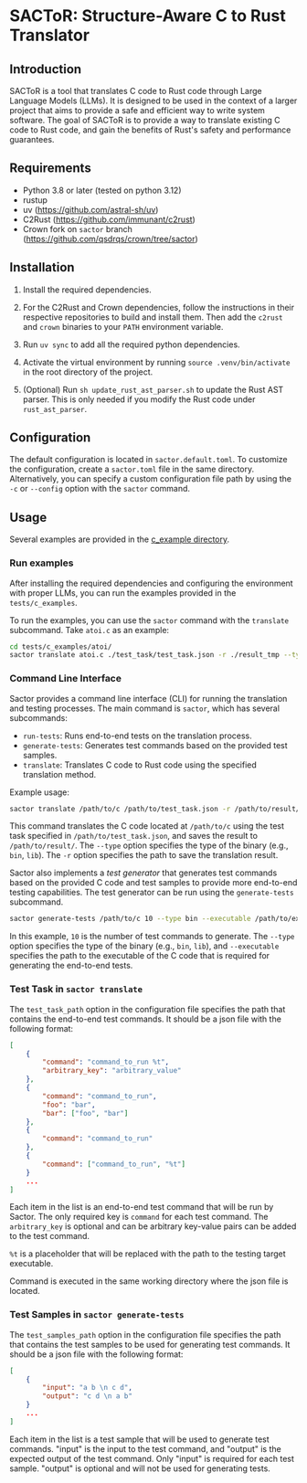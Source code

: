 # SACToR: Structure-Aware C to Rust Translator

## Introduction

SACToR is a tool that translates C code to Rust code through Large Language
Models (LLMs). It is designed to be used in the context of a larger project that
aims to provide a safe and efficient way to write system software. The goal of
SACToR is to provide a way to translate existing C code to Rust code, and gain
the benefits of Rust's safety and performance guarantees.

## Requirements

- Python 3.8 or later (tested on python 3.12)
- rustup
- uv (https://github.com/astral-sh/uv)
- C2Rust (https://github.com/immunant/c2rust)
- Crown fork on `sactor` branch (https://github.com/qsdrqs/crown/tree/sactor)

## Installation
1. Install the required dependencies.
2. For the C2Rust and Crown dependencies, follow the instructions in their
   respective repositories to build and install them. Then add the `c2rust` and `crown`
   binaries to your `PATH` environment variable.

3. Run `uv sync` to add all the required python dependencies.
4. Activate the virtual environment by running `source .venv/bin/activate`
   in the root directory of the project.
5. (Optional) Run `sh update_rust_ast_parser.sh` to update the Rust AST
   parser. This is only needed if you modify the Rust code under `rust_ast_parser`.

## Configuration

The default configuration is located in `sactor.default.toml`. To customize the
configuration, create a `sactor.toml` file in the same directory. Alternatively,
you can specify a custom configuration file path by using the `-c` or `--config`
option with the `sactor` command.


## Usage

Several examples are provided in the [c_example directory](tests/c_examples).

### Run examples
After installing the required dependencies and configuring the environment with
proper LLMs, you can run the examples provided in the `tests/c_examples`.

To run the examples, you can use the `sactor` command with the `translate` subcommand.
Take `atoi.c` as an example:

```bash
cd tests/c_examples/atoi/
sactor translate atoi.c ./test_task/test_task.json -r ./result_tmp --type bin
```

### Command Line Interface

Sactor provides a command line interface (CLI) for running the translation and
testing processes. The main command is `sactor`, which has several subcommands:

- `run-tests`: Runs end-to-end tests on the translation process.
- `generate-tests`: Generates test commands based on the provided test samples.
- `translate`: Translates C code to Rust code using the specified translation
  method.

Example usage:

```bash
sactor translate /path/to/c /path/to/test_task.json -r /path/to/result/ --type bin
```
This command translates the C code located at `/path/to/c` using the test
task specified in `/path/to/test_task.json`, and saves the result to
`/path/to/result/`. The `--type` option specifies the type of the binary (e.g.,
`bin`, `lib`). The `-r` option specifies the path to save the translation result.

Sactor also implements a *test generator* that generates test commands based on
the provided C code and test samples to provide more end-to-end testing
capabilities. The test generator can be run using the `generate-tests` subcommand.

```bash
sactor generate-tests /path/to/c 10 --type bin --executable /path/to/executable
```
In this example, `10` is the number of test commands to generate. The
`--type` option specifies the type of the binary (e.g., `bin`, `lib`), and
`--executable` specifies the path to the executable of the C code that is
required for generating the end-to-end tests.

### Test Task in `sactor translate`

The `test_task_path` option in the configuration file specifies the path that
contains the end-to-end test commands. It should be a json file with the following
format:

```json
[
    {
        "command": "command_to_run %t",
        "arbitrary_key": "arbitrary_value"
    },
    {
        "command": "command_to_run",
        "foo": "bar",
        "bar": ["foo", "bar"]
    },
    {
        "command": "command_to_run"
    },
    {
        "command": ["command_to_run", "%t"]
    }
    ...
]
```

Each item in the list is an end-to-end test command that will be run by Sactor.
The only required key is `command` for each test command. The `arbitrary_key` is
optional and can be arbitrary key-value pairs can be added to the test command.

`%t` is a placeholder that will be replaced with the path to the testing target
executable.

Command is executed in the same working directory where the json file is located.

### Test Samples in `sactor generate-tests`

The `test_samples_path` option in the configuration file specifies the path that
contains the test samples to be used for generating test commands. It should be
a json file with the following format:

```json
[
    {
        "input": "a b \n c d",
        "output": "c d \n a b"
    }
    ...
]
```

Each item in the list is a test sample that will be used to generate test commands.
"input" is the input to the test command, and "output" is the expected output of
the test command. Only "input" is required for each test sample. "output" is optional
and will not be used for generating tests.
